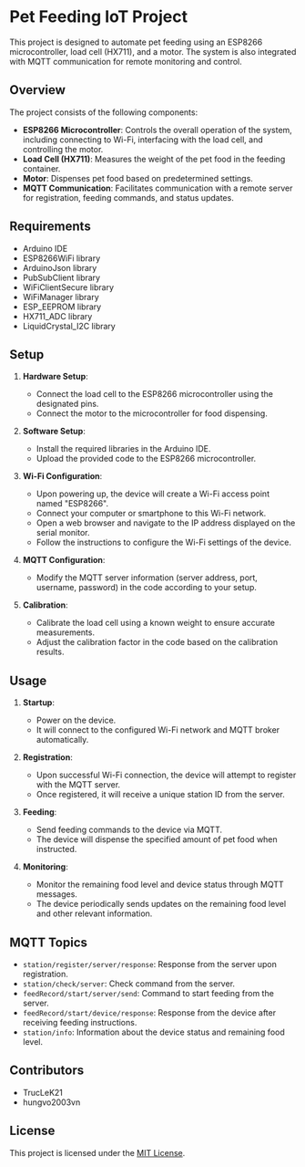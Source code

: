 # Pet Feeding IoT Project

This project is designed to automate pet feeding using an ESP8266 microcontroller, load cell (HX711), and a motor. The system is also integrated with MQTT communication for remote monitoring and control.

## Overview

The project consists of the following components:

- **ESP8266 Microcontroller**: Controls the overall operation of the system, including connecting to Wi-Fi, interfacing with the load cell, and controlling the motor.
- **Load Cell (HX711)**: Measures the weight of the pet food in the feeding container.
- **Motor**: Dispenses pet food based on predetermined settings.
- **MQTT Communication**: Facilitates communication with a remote server for registration, feeding commands, and status updates.

## Requirements

- Arduino IDE
- ESP8266WiFi library
- ArduinoJson library
- PubSubClient library
- WiFiClientSecure library
- WiFiManager library
- ESP_EEPROM library
- HX711_ADC library
- LiquidCrystal_I2C library

## Setup

1. **Hardware Setup**:
   - Connect the load cell to the ESP8266 microcontroller using the designated pins.
   - Connect the motor to the microcontroller for food dispensing.

2. **Software Setup**:
   - Install the required libraries in the Arduino IDE.
   - Upload the provided code to the ESP8266 microcontroller.

3. **Wi-Fi Configuration**:
   - Upon powering up, the device will create a Wi-Fi access point named "ESP8266".
   - Connect your computer or smartphone to this Wi-Fi network.
   - Open a web browser and navigate to the IP address displayed on the serial monitor.
   - Follow the instructions to configure the Wi-Fi settings of the device.

4. **MQTT Configuration**:
   - Modify the MQTT server information (server address, port, username, password) in the code according to your setup.

5. **Calibration**:
   - Calibrate the load cell using a known weight to ensure accurate measurements.
   - Adjust the calibration factor in the code based on the calibration results.

## Usage

1. **Startup**:
   - Power on the device.
   - It will connect to the configured Wi-Fi network and MQTT broker automatically.

2. **Registration**:
   - Upon successful Wi-Fi connection, the device will attempt to register with the MQTT server.
   - Once registered, it will receive a unique station ID from the server.

3. **Feeding**:
   - Send feeding commands to the device via MQTT.
   - The device will dispense the specified amount of pet food when instructed.

4. **Monitoring**:
   - Monitor the remaining food level and device status through MQTT messages.
   - The device periodically sends updates on the remaining food level and other relevant information.

## MQTT Topics

- `station/register/server/response`: Response from the server upon registration.
- `station/check/server`: Check command from the server.
- `feedRecord/start/server/send`: Command to start feeding from the server.
- `feedRecord/start/device/response`: Response from the device after receiving feeding instructions.
- `station/info`: Information about the device status and remaining food level.

## Contributors

- TrucLeK21
- hungvo2003vn

## License

This project is licensed under the [MIT License](LICENSE).
